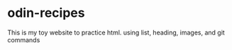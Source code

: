 # odin-recipes

This is my toy website to practice html. 
using list, heading, images, and git commands 